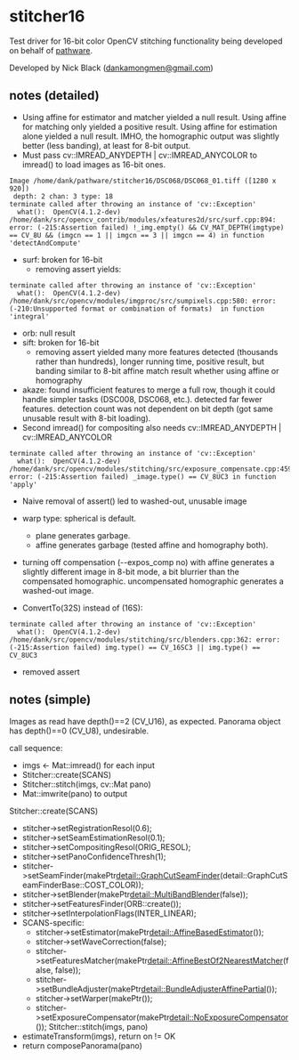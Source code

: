 # stitcher16

Test driver for 16-bit color OpenCV stitching functionality being developed
on behalf of [pathware](https://www.pathware.com/).

Developed by Nick Black (dankamongmen@gmail.com)

## notes (detailed)
* Using affine for estimator and matcher yielded a null result. Using affine
    for matching only yielded a positive result. Using affine for estimation
    alone yielded a null result. IMHO, the homographic output was slightly
    better (less banding), at least for 8-bit output.
* Must pass cv::IMREAD_ANYDEPTH | cv::IMREAD_ANYCOLOR to imread() to load
    images as 16-bit ones.
```
Image /home/dank/pathware/stitcher16/DSC068/DSC068_01.tiff ([1280 x 920])
 depth: 2 chan: 3 type: 18
terminate called after throwing an instance of 'cv::Exception'
  what():  OpenCV(4.1.2-dev) /home/dank/src/opencv_contrib/modules/xfeatures2d/src/surf.cpp:894: error: (-215:Assertion failed) !_img.empty() && CV_MAT_DEPTH(imgtype) == CV_8U && (imgcn == 1 || imgcn == 3 || imgcn == 4) in function 'detectAndCompute'
```
  * surf: broken for 16-bit
    * removing assert yields:
```
terminate called after throwing an instance of 'cv::Exception'
  what():  OpenCV(4.1.2-dev) /home/dank/src/opencv/modules/imgproc/src/sumpixels.cpp:580: error: (-210:Unsupported format or combination of formats)  in function 'integral'
```
  * orb: null result
  * sift: broken for 16-bit
    * removing assert yielded many more features detected (thousands rather than
        hundreds), longer running time, positive result, but banding similar to
        8-bit affine match result whether using affine or homography
  * akaze: found insufficient features to merge a full row, though it could
      handle simpler tasks (DSC008, DSC068, etc.). detected far fewer
      features. detection count was not dependent on bit depth (got same
      unusable result with 8-bit loading).
* Second imread() for compositing also needs cv::IMREAD_ANYDEPTH | cv::IMREAD_ANYCOLOR
```
terminate called after throwing an instance of 'cv::Exception'
  what():  OpenCV(4.1.2-dev) /home/dank/src/opencv/modules/stitching/src/exposure_compensate.cpp:459: error: (-215:Assertion failed) _image.type() == CV_8UC3 in function 'apply'
```
  * Naive removal of assert() led to washed-out, unusable image
* warp type: spherical is default.
  * plane generates garbage.
  * affine generates garbage (tested affine and homography both).

* turning off compensation (--expos_comp no) with affine generates a slightly
  different image in 8-bit mode, a bit blurrier than the compensated
  homographic. uncompensated homographic generates a washed-out image.
* ConvertTo(32S) instead of (16S):
```
terminate called after throwing an instance of 'cv::Exception'
  what():  OpenCV(4.1.2-dev) /home/dank/src/opencv/modules/stitching/src/blenders.cpp:362: error: (-215:Assertion failed) img.type() == CV_16SC3 || img.type() == CV_8UC3
```
* removed assert

## notes (simple)

Images as read have depth()==2 (CV_U16), as expected.
Panorama object has depth()==0 (CV_U8), undesirable.

call sequence:
* imgs <- Mat::imread() for each input
* Stitcher::create(SCANS)
* Stitcher::stitch(imgs, cv::Mat pano)
* Mat::imwrite(pano) to output


Stitcher::create(SCANS)
* stitcher->setRegistrationResol(0.6);
* stitcher->setSeamEstimationResol(0.1);
* stitcher->setCompositingResol(ORIG_RESOL);
* stitcher->setPanoConfidenceThresh(1);
* stitcher->setSeamFinder(makePtr<detail::GraphCutSeamFinder>(detail::GraphCutSeamFinderBase::COST_COLOR));
* stitcher->setBlender(makePtr<detail::MultiBandBlender>(false));
* stitcher->setFeaturesFinder(ORB::create());
* stitcher->setInterpolationFlags(INTER_LINEAR);
* SCANS-specific:
  * stitcher->setEstimator(makePtr<detail::AffineBasedEstimator>());
  * stitcher->setWaveCorrection(false);
  * stitcher->setFeaturesMatcher(makePtr<detail::AffineBestOf2NearestMatcher>(false, false));
  * stitcher->setBundleAdjuster(makePtr<detail::BundleAdjusterAffinePartial>());
  * stitcher->setWarper(makePtr<AffineWarper>());
  * stitcher->setExposureCompensator(makePtr<detail::NoExposureCompensator>());
Stitcher::stitch(imgs, pano)
* estimateTransform(imgs), return on != OK
* return composePanorama(pano)
